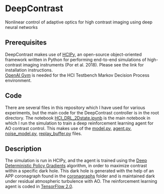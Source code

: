 # DeepContrast
Nonlinear control of adaptive optics for high contrast imaging using deep neural networks

## Prerequisites
DeepContrast makes use of [HCIPy](https://github.com/ehpor/hcipy), an open-source object-oriented framework written in Python for performing end-to-end
simulations of high-contrast imaging instruments (Por et al. 2018). Please see the link for installation instructions.  
[OpenAI Gym](https://gym.openai.com/) is needed for the HCI Testbench Markov Decision Process environment.

## Code
There are several files in this repository which I have used for various experiments, but the main code for the DeepContrast controller is in the root directory. The notebook [HCI_DRL_2Dstate.ipynb](./HCI_DRL_2Dstate.ipynb) is the main notebook in which I run the simulation to train a deep reinforcement learning agent for AO contrast control. This makes use of the [model.py](./model.py), [agent.py](./agent.py), [noise_model.py](./noise_model.py), [replay_buffer.py](./replay_buffer.py) files.

## Description
The simulation is run in HCIPy, and the agent is trained using the [Deep Deterministic Policy Gradients](https://arxiv.org/pdf/1509.02971.pdf) algorithm, in order to maximize contrast within a specific dark hole. This dark hole is generated with the help of an APP coronagraph found in the [coronagraphs](./coronagraphs) folder and is maintained dark under residual atmospheric turbulence with AO. The reinforcement learning agent is coded in [TensorFlow 2.0](https://www.tensorflow.org/).
